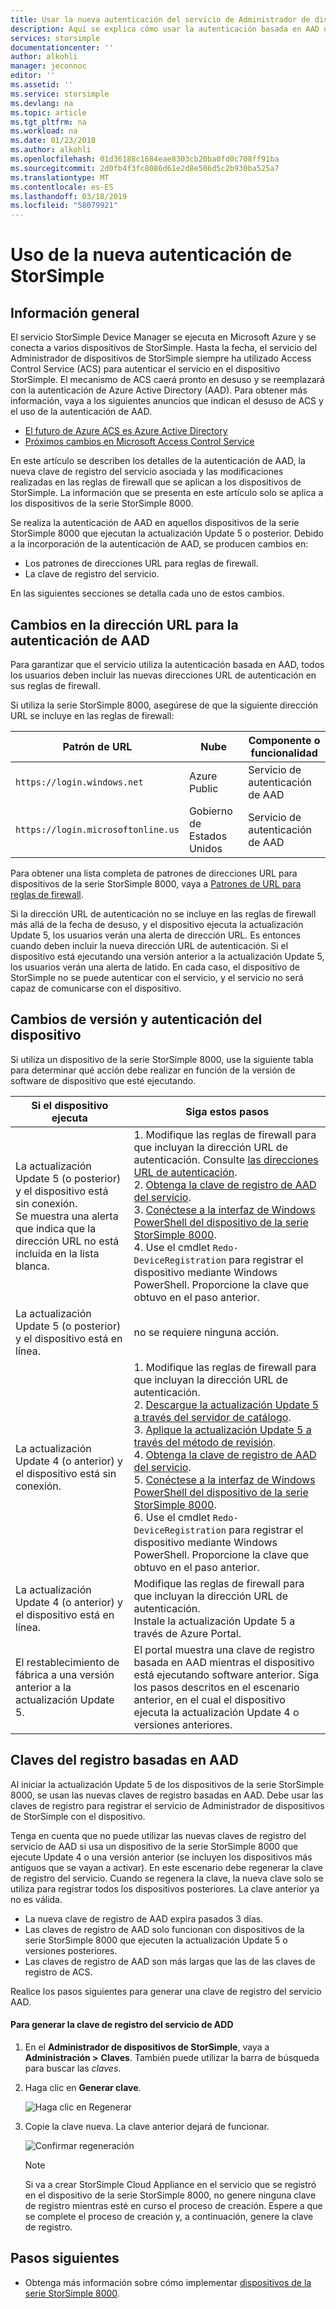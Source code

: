```yaml
---
title: Usar la nueva autenticación del servicio de Administrador de dispositivos StorSimple 8000 en Azure | Documentos de Microsoft
description: Aquí se explica cómo usar la autenticación basada en AAD del servicio, cómo generar una nueva clave de registro y cómo realizar el registro manual de los dispositivos.
services: storsimple
documentationcenter: ''
author: alkohli
manager: jeconnoc
editor: ''
ms.assetid: ''
ms.service: storsimple
ms.devlang: na
ms.topic: article
ms.tgt_pltfrm: na
ms.workload: na
ms.date: 01/23/2018
ms.author: alkohli
ms.openlocfilehash: 01d36188c1684eae8303cb20ba0fd0c708ff91ba
ms.sourcegitcommit: 2d0fb4f3fc8086d61e2d8e506d5c2b930ba525a7
ms.translationtype: MT
ms.contentlocale: es-ES
ms.lasthandoff: 03/18/2019
ms.locfileid: "58079921"
---
```

# <a name="use-the-new-authentication-for-your-storsimple"></a>Uso de la nueva autenticación de StorSimple

## <a name="overview"></a>Información general

El servicio StorSimple Device Manager se ejecuta en Microsoft Azure y se conecta a varios dispositivos de StorSimple. Hasta la fecha, el servicio del Administrador de dispositivos de StorSimple siempre ha utilizado Access Control Service (ACS) para autenticar el servicio en el dispositivo StorSimple. El mecanismo de ACS caerá pronto en desuso y se reemplazará con la autenticación de Azure Active Directory (AAD). Para obtener más información, vaya a los siguientes anuncios que indican el desuso de ACS y el uso de la autenticación de AAD.

- [El futuro de Azure ACS es Azure Active Directory](https://cloudblogs.microsoft.com/enterprisemobility/2015/02/12/the-future-of-azure-acs-is-azure-active-directory/)
- [Próximos cambios en Microsoft Access Control Service](https://azure.microsoft.com/blog/acs-access-control-service-namespace-creation-restriction/)

En este artículo se describen los detalles de la autenticación de AAD, la nueva clave de registro del servicio asociada y las modificaciones realizadas en las reglas de firewall que se aplican a los dispositivos de StorSimple. La información que se presenta en este artículo solo se aplica a los dispositivos de la serie StorSimple 8000.

Se realiza la autenticación de AAD en aquellos dispositivos de la serie StorSimple 8000 que ejecutan la actualización Update 5 o posterior. Debido a la incorporación de la autenticación de AAD, se producen cambios en:

- Los patrones de direcciones URL para reglas de firewall.
- La clave de registro del servicio.

En las siguientes secciones se detalla cada uno de estos cambios.

## <a name="url-changes-for-aad-authentication"></a>Cambios en la dirección URL para la autenticación de AAD

Para garantizar que el servicio utiliza la autenticación basada en AAD, todos los usuarios deben incluir las nuevas direcciones URL de autenticación en sus reglas de firewall.

Si utiliza la serie StorSimple 8000, asegúrese de que la siguiente dirección URL se incluye en las reglas de firewall:

| Patrón de URL                         | Nube | Componente o funcionalidad         |
|------------------------------------|-------|----------------------------------|
| `https://login.windows.net`        | Azure Public |Servicio de autenticación de AAD      |
| `https://login.microsoftonline.us` | Gobierno de Estados Unidos |Servicio de autenticación de AAD      |

Para obtener una lista completa de patrones de direcciones URL para dispositivos de la serie StorSimple 8000, vaya a [Patrones de URL para reglas de firewall](storsimple-8000-system-requirements.md#url-patterns-for-firewall-rules).

Si la dirección URL de autenticación no se incluye en las reglas de firewall más allá de la fecha de desuso, y el dispositivo ejecuta la actualización Update 5, los usuarios verán una alerta de dirección URL. Es entonces cuando deben incluir la nueva dirección URL de autenticación. Si el dispositivo está ejecutando una versión anterior a la actualización Update 5, los usuarios verán una alerta de latido. En cada caso, el dispositivo de StorSimple no se puede autenticar con el servicio, y el servicio no será capaz de comunicarse con el dispositivo.

## <a name="device-version-and-authentication-changes"></a>Cambios de versión y autenticación del dispositivo

Si utiliza un dispositivo de la serie StorSimple 8000, use la siguiente tabla para determinar qué acción debe realizar en función de la versión de software de dispositivo que esté ejecutando.

| Si el dispositivo ejecuta| Siga estos pasos                                    |
|--------------------------|------------------------|
| La actualización Update 5 (o posterior) y el dispositivo está sin conexión. <br> Se muestra una alerta que indica que la dirección URL no está incluida en la lista blanca.|1. Modifique las reglas de firewall para que incluyan la dirección URL de autenticación. Consulte [las direcciones URL de autenticación](#url-changes-for-aad-authentication).<br>2. [Obtenga la clave de registro de AAD del servicio](#aad-based-registration-keys).<br>3. [Conéctese a la interfaz de Windows PowerShell del dispositivo de la serie StorSimple 8000](storsimple-8000-deployment-walkthrough-u2.md#use-putty-to-connect-to-the-device-serial-console).<br>4. Use el cmdlet `Redo-DeviceRegistration` para registrar el dispositivo mediante Windows PowerShell. Proporcione la clave que obtuvo en el paso anterior.|
| La actualización Update 5 (o posterior) y el dispositivo está en línea.| no se requiere ninguna acción.                                       |
| La actualización Update 4 (o anterior) y el dispositivo está sin conexión. |1. Modifique las reglas de firewall para que incluyan la dirección URL de autenticación.<br>2. [Descargue la actualización Update 5 a través del servidor de catálogo](storsimple-8000-install-update-5.md#download-updates-for-your-device).<br>3. [Aplique la actualización Update 5 a través del método de revisión](storsimple-8000-install-update-5.md#install-update-5-as-a-hotfix).<br>4. [Obtenga la clave de registro de AAD del servicio](#aad-based-registration-keys).<br>5. [Conéctese a la interfaz de Windows PowerShell del dispositivo de la serie StorSimple 8000](storsimple-8000-deployment-walkthrough-u2.md#use-putty-to-connect-to-the-device-serial-console). <br>6. Use el cmdlet `Redo-DeviceRegistration` para registrar el dispositivo mediante Windows PowerShell. Proporcione la clave que obtuvo en el paso anterior.|
| La actualización Update 4 (o anterior) y el dispositivo está en línea. |Modifique las reglas de firewall para que incluyan la dirección URL de autenticación.<br> Instale la actualización Update 5 a través de Azure Portal.              |
| El restablecimiento de fábrica a una versión anterior a la actualización Update 5.      |El portal muestra una clave de registro basada en AAD mientras el dispositivo está ejecutando software anterior. Siga los pasos descritos en el escenario anterior, en el cual el dispositivo ejecuta la actualización Update 4 o versiones anteriores.              |

## <a name="aad-based-registration-keys"></a>Claves del registro basadas en AAD

Al iniciar la actualización Update 5 de los dispositivos de la serie StorSimple 8000, se usan las nuevas claves de registro basadas en AAD. Debe usar las claves de registro para registrar el servicio de Administrador de dispositivos de StorSimple con el dispositivo.

Tenga en cuenta que no puede utilizar las nuevas claves de registro del servicio de AAD si usa un dispositivo de la serie StorSimple 8000 que ejecute Update 4 o una versión anterior (se incluyen los dispositivos más antiguos que se vayan a activar).
En este escenario debe regenerar la clave de registro del servicio. Cuando se regenera la clave, la nueva clave solo se utiliza para registrar todos los dispositivos posteriores. La clave anterior ya no es válida.

- La nueva clave de registro de AAD expira pasados 3 días.
- Las claves de registro de AAD solo funcionan con dispositivos de la serie StorSimple 8000 que ejecuten la actualización Update 5 o versiones posteriores.
- Las claves de registro de AAD son más largas que las de las claves de registro de ACS.

Realice los pasos siguientes para generar una clave de registro del servicio AAD.

#### <a name="to-generate-the-aad-service-registration-key"></a>Para generar la clave de registro del servicio de ADD

1. En el **Administrador de dispositivos de StorSimple**, vaya a **Administración &gt;** **Claves**. También puede utilizar la barra de búsqueda para buscar las _claves_.
    
2. Haga clic en **Generar clave**.

    ![Haga clic en Regenerar](./media/storsimple-8000-aad-registration-key/aad-click-generate-registration-key.png)

3. Copie la clave nueva. La clave anterior dejará de funcionar.

    ![Confirmar regeneración](./media/storsimple-8000-aad-registration-key/aad-registration-key2.png)

    > [!NOTE] 
    > Si va a crear StorSimple Cloud Appliance en el servicio que se registró en el dispositivo de la serie StorSimple 8000, no genere ninguna clave de registro mientras esté en curso el proceso de creación. Espere a que se complete el proceso de creación y, a continuación, genere la clave de registro.

## <a name="next-steps"></a>Pasos siguientes

* Obtenga más información sobre cómo implementar [dispositivos de la serie StorSimple 8000](storsimple-8000-deployment-walkthrough-u2.md).


